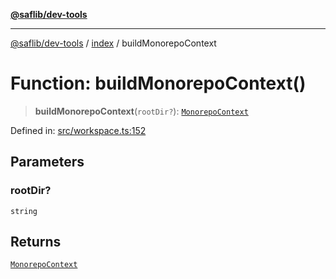 [**@saflib/dev-tools**](../../reference.md)

***

[@saflib/dev-tools](../../reference.md) / [index](../reference.md) / buildMonorepoContext

# Function: buildMonorepoContext()

> **buildMonorepoContext**(`rootDir?`): [`MonorepoContext`](../interfaces/MonorepoContext.md)

Defined in: [src/workspace.ts:152](https://github.com/sderickson/saflib/blob/cfc305107fe2cac23ced357d4c57b41d7e0d5016/dev-tools/src/workspace.ts#L152)

## Parameters

### rootDir?

`string`

## Returns

[`MonorepoContext`](../interfaces/MonorepoContext.md)
